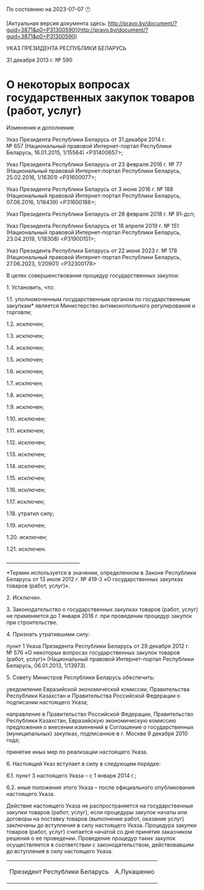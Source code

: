 По состоянию на 2023-07-07 &#x1F550;

[Актуальная версия документа здесь: http://pravo.by/document/?guid=3871&p0=P31300590](http://pravo.by/document/?guid=3871&p0=P31300590)

<p>УКАЗ ПРЕЗИДЕНТА РЕСПУБЛИКИ БЕЛАРУСЬ</p>
<p>31 декабря 2013 г. № 590</p>
<h1>О некоторых вопросах государственных закупок товаров (работ, услуг)</h1>
<p>Изменения и дополнения:</p>
<p>Указ Президента Республики Беларусь от 31 декабря 2014 г. № 657 (Национальный правовой Интернет-портал Республики Беларусь, 16.01.2015, 1/15564) &lt;P31400657&gt;;</p>
<p>Указ Президента Республики Беларусь от 23 февраля 2016 г. № 77 (Национальный правовой Интернет-портал Республики Беларусь, 25.02.2016, 1/16301) &lt;P31600077&gt;;</p>
<p>Указ Президента Республики Беларусь от 3 июня 2016 г. № 188 (Национальный правовой Интернет-портал Республики Беларусь, 07.06.2016, 1/16439) &lt;P31600188&gt;;</p>
<p>Указ Президента Республики Беларусь от 28 февраля 2018 г. № 91-дсп;</p>
<p>Указ Президента Республики Беларусь от 18 апреля 2019 г. № 151 (Национальный правовой Интернет-портал Республики Беларусь, 23.04.2019, 1/18308) &lt;P31900151&gt;;</p>
<p>Указ Президента Республики Беларусь от 22 июня 2023 г. № 178 (Национальный правовой Интернет-портал Республики Беларусь, 27.06.2023, 1/20901) &lt;P32300178&gt;</p>
<p></p>
<p>В целях совершенствования процедур государственных закупок:</p>
<p>1. Установить, что:</p>
<p>1.1. уполномоченным государственным органом по государственным закупкам* является Министерство антимонопольного регулирования и торговли;</p>
<p>1.2. исключен;</p>
<p>1.3. исключен;</p>
<p>1.4. исключен;</p>
<p></p>
<p>1.5. исключен;</p>
<p>1.6. исключен;</p>
<p>1.7. исключен;</p>
<p>1.8. исключен;</p>
<p>1.9. исключен;</p>
<p>1.10. исключен;</p>
<p>1.11. исключен;</p>
<p>1.12. исключен;</p>
<p>1.13. исключен;</p>
<p>1.14. исключен;</p>
<p>1.15. исключен;</p>
<p>1.16. исключен;</p>
<p>1.17. исключен;</p>
<p>1.18. утратил силу;</p>
<p>1.19. исключен;</p>
<p>1.20. исключен;</p>
<p>1.21. исключен.</p>
<p>______________________________</p>
<p>*Термин используется в значении, определенном в Законе Республики Беларусь от 13 июля 2012 г. № 419-З «О государственных закупках товаров (работ, услуг)».</p>
<p>2. Исключен.</p>
<p>3. Законодательство о государственных закупках товаров (работ, услуг) не применяется до 1 января 2016 г. при проведении процедур закупок при строительстве.</p>
<p>4. Признать утратившими силу:</p>
<p>пункт 1 Указа Президента Республики Беларусь от 29 декабря 2012 г. № 576 «О некоторых вопросах государственных закупок товаров (работ, услуг)» (Национальный правовой Интернет-портал Республики Беларусь, 06.01.2013, 1/13973).</p>
<p>5. Совету Министров Республики Беларусь обеспечить:</p>
<p>уведомление Евразийской экономической комиссии, Правительства Республики Казахстан и Правительства Российской Федерации о подписании настоящего Указа;</p>
<p>направление в Правительство Российской Федерации, Правительство Республики Казахстан, Евразийскую экономическую комиссию предложения о внесении изменений в Соглашение о государственных (муниципальных) закупках, подписанное в г. Москве 9 декабря 2010 года;</p>
<p>принятие иных мер по реализации настоящего Указа.</p>
<p>6. Настоящий Указ вступает в силу в следующем порядке:</p>
<p>6.1. пункт 3 настоящего Указа – с 1 января 2014 г.;</p>
<p>6.2. иные положения этого Указа – после официального опубликования настоящего Указа.</p>
<p>Действие настоящего Указа не распространяется на государственные закупки товаров (работ, услуг), если процедуры закупок начаты или договоры на поставку товаров (выполнение работ, оказание услуг) заключены до вступления в силу настоящего Указа. Процедура закупки товаров (работ, услуг) считается начатой со дня принятия заказчиком решения о ее проведении. Проведение процедур таких закупок осуществляется в соответствии с законодательством, действовавшим до вступления в силу настоящего Указа.</p>
<p></p>
<table><tr>
<td><p>Президент Республики Беларусь</p></td>
<td><p>А.Лукашенко</p></td>
</tr></table>
<p></p>